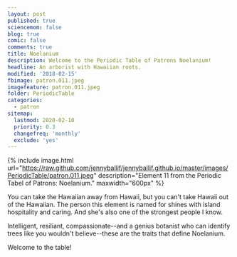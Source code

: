 ```yaml
---
layout: post
published: true
sciencemom: false
blog: true
comic: false
comments: true
title: Noelanium
description: Welcome to the Periodic Table of Patrons Noelanium!
headline: An arborist with Hawaiian roots.
modified: '2018-02-15'
fbimage: patron.011.jpeg
imagefeature: patron.011.jpeg
folder: PeriodicTable
categories:
  - patron
sitemap:
  lastmod: 2020-02-10
  priority: 0.3
  changefreq: 'monthly'
  exclude: 'yes'
---
```


{% include image.html url="https://raw.github.com/jennyballif/jennyballif.github.io/master/images/PeriodicTable/patron.011.jpeg" description="Element 11 from the Periodic Tabel of Patrons: Noelanium." maxwidth="600px" %}

You can take the Hawaiian away from Hawaii, but you can't take Hawaii out of the Hawaiian. The person this element is named for shines with island hospitality and caring. And she's also one of the strongest people I know.  

Intelligent, resiliant, compassionate--and a genius botanist who can identify trees like you wouldn't believe--these are the traits that define Noelanium.

Welcome to the table!
